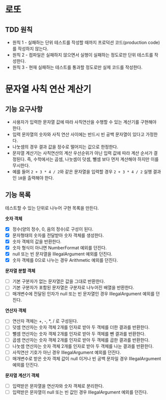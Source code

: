 # 로또

## TDD 원칙

- 원칙 1 - 실패하는 단위 테스트를 작성할 때까지 프로덕션 코드(production code)를 작성하지 않는다.
- 원칙 2 - 컴파일은 실패하지 않으면서 실행이 실패하는 정도로만 단위 테스트를 작성한다.
- 원칙 3 - 현재 실패하는 테스트를 통과할 정도로만 실제 코드를 작성한다.

# 문자열 사칙 연산 계산기

## 기능 요구사항

- 사용자가 입력한 문자열 값에 따라 사칙연산을 수행할 수 있는 계산기를 구현해야 한다.
- 입력 문자열의 숫자와 사칙 연산 사이에는 반드시 빈 공백 문자열이 있다고 가정한다.
- 나눗셈의 경우 결과 값을 정수로 떨어지는 값으로 한정한다.
- 문자열 계산기는 사칙연산의 계산 우선순위가 아닌 입력 값에 따라 계산 순서가 결정된다. 즉, 수학에서는 곱셈, 나눗셈이 덧셈, 뺄셈 보다 먼저 계산해야 하지만 이를 무시한다.
- 예를 들어 `2 + 3 * 4 / 2`와 같은 문자열을 입력할 경우 `2 + 3 * 4 / 2` 실행 결과인 `10`을 출력해야 한다.

## 기능 목록

테스트할 수 있는 단위로 나누어 구현 목록을 만든다.

**숫자 객체**

- [x] 정수(양의 정수, 0, 음의 정수)로 구성이 된다.
- [x] 문자형태의 숫자를 전달받아 숫자 객체를 생성한다.
- [x] 숫자 객체의 값을 반환한다.
- [x] 숫자 형식이 아니면 NumberFormat 예외를 던진다.
- [x] null 또는 빈 문자열을 IllegalArgument 예외를 던진다.
- [x] 숫자 객체를 0으로 나누는 경우 Arithmetic 예외를 던진다.

**문자열 분할 객체**

- [ ] 기본 구분자가 없는 문자열은 값을 그대로 반환한다.
- [ ] 기본 구분자가 포함된 문자열은 구분자로 나누어진 배열을 반환한다.
- [ ] 매개변수에 전달된 인자가 null 또는 빈 문자열인 경우 IllegalArgument 예외를 던진다.

**연산자 객체**

- [ ] 연산자 객체는 +, -, *, / 로 구성된다.
- [ ] 덧셈 연산자는 숫자 객체 2개를 인자로 받아 두 객체를 더한 결과를 반환한다.
- [ ] 뺄셈 연산자는 숫자 객체 2개를 인자로 받아 두 객체를 뺀 결과를 반환한다.
- [ ] 곱셈 연산자는 숫자 객체 2개를 인자로 받아 두 객체를 곱한 결과를 반환한다.
- [ ] 나눗셈 연산자는 숫자 객체 2개를 인자로 받아 두 객체를 나눈 결과를 반환한다.
- [ ] 사칙연산 기호가 아닌 경우 IllegalArgument 예외를 던진다.
- [ ] 매개변수로 받은 숫자 객체 값이 null 이거나 빈 공백 문자일 경우 IllegalArgument 예외를 던진다.

**문자열 계산기 객체**

- [ ] 입력받은 문자열을 연산자와 숫자 객체로 분리한다.
- [ ] 입력받은 문자열이 null 또는 빈 값인 경우 IllegalArgument 예외를 던진다.